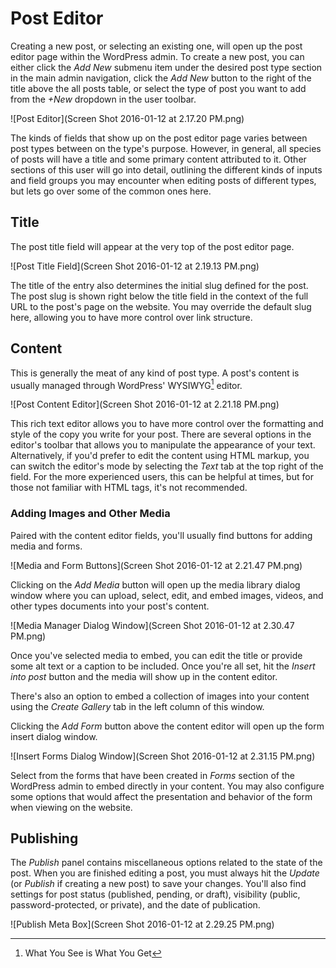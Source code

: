 # Post Editor

Creating a new post, or selecting an existing one, will open up the post editor page within the WordPress admin. To create a new post, you can either click the *Add New* submenu item under the desired post type section in the main admin navigation, click the *Add New* button to the right of the title above the all posts table, or select the type of post you want to add from the *+New* dropdown in the user toolbar.

![Post Editor](Screen Shot 2016-01-12 at 2.17.20 PM.png)

The kinds of fields that show up on the post editor page varies between post types between on the type's purpose. However, in general, all species of posts will have a title and some primary content attributed to it. Other sections of this user will go into detail, outlining the different kinds of inputs and field groups you may encounter when editing posts of different types, but lets go over some of the common ones here.

## Title

The post title field will appear at the very top of the post editor page.

![Post Title Field](Screen Shot 2016-01-12 at 2.19.13 PM.png)

The title of the entry also determines the initial slug defined for the post. The post slug is shown right below the title field in the context of the full URL to the post's page on the website. You may override the default slug here, allowing you to have more control over link structure.

## Content

This is generally the meat of any kind of post type. A post's content is usually managed through WordPress' WYSIWYG[^1] editor.

![Post Content Editor](Screen Shot 2016-01-12 at 2.21.18 PM.png)

This rich text editor allows you to have more control over the formatting and style of the copy you write for your post. There are several options in the editor's toolbar that allows you to manipulate the appearance of your text. Alternatively, if you'd prefer to edit the content using HTML markup, you can switch the editor's mode by selecting the *Text* tab at the top right of the field. For the more experienced users, this can be helpful at times, but for those not familiar with HTML tags, it's not recommended.

### Adding Images and Other Media

Paired with the content editor fields, you'll usually find buttons for adding media and forms.

![Media and Form Buttons](Screen Shot 2016-01-12 at 2.21.47 PM.png)

Clicking on the *Add Media* button will open up the media library dialog window where you can upload, select, edit, and embed images, videos, and other types documents into your post's content.

![Media Manager Dialog Window](Screen Shot 2016-01-12 at 2.30.47 PM.png)

Once you've selected media to embed, you can edit the title or provide some alt text or a caption to be included. Once you're all set, hit the *Insert into post* button and the media will show up in the content editor.

There's also an option to embed a collection of images into your content using the *Create Gallery* tab in the left column of this window.

Clicking the *Add Form* button above the content editor will open up the form insert dialog window.

![Insert Forms Dialog Window](Screen Shot 2016-01-12 at 2.31.15 PM.png)

Select from the forms that have been created in *Forms* section of the WordPress admin to embed directly in your content. You may also configure some options that would affect the presentation and behavior of the form when viewing on the website.

## Publishing

The *Publish* panel contains miscellaneous options related to the state of the post. When you are finished editing a post, you must always hit the *Update* (or *Publish* if creating a new post) to save your changes. You'll also find settings for post status (published, pending, or draft), visibility (public, password-protected, or private), and the date of publication.

![Publish Meta Box](Screen Shot 2016-01-12 at 2.29.25 PM.png)



[^1]: What You See is What You Get